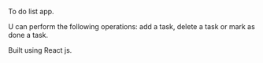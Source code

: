 To do list app.

U can perform the following operations: add a task, delete a task or mark as done a task.

Built using React js.
